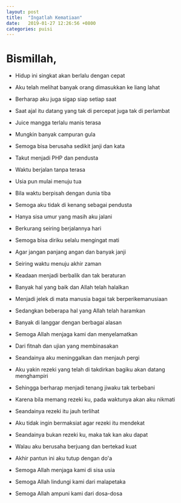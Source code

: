 ```yaml
---
layout: post
title:  "Ingatlah Kematiaan"
date:   2019-01-27 12:26:56 +0800
categories: puisi
---
```


# Bismillah,


- Hidup ini singkat akan berlalu dengan cepat
- Aku telah melihat banyak orang dimasukkan ke liang lahat
- Berharap aku juga sigap siap setiap saat
- Saat ajal itu datang yang tak di percepat juga tak di perlambat

- Juice mangga terlalu manis terasa
- Mungkin banyak campuran gula
- Semoga bisa berusaha sedikit janji dan kata
- Takut menjadi PHP dan pendusta

- Waktu berjalan tanpa terasa
- Usia pun mulai menuju tua
- Bila waktu berpisah dengan dunia tiba
- Semoga aku tidak di kenang sebagai pendusta

- Hanya sisa umur yang masih aku jalani
- Berkurang seiring berjalannya hari
- Semoga bisa diriku selalu mengingat mati
- Agar jangan panjang angan dan banyak janji

- Seiring waktu menuju akhir zaman
- Keadaan menjadi berbalik dan tak beraturan
- Banyak hal yang baik dan Allah telah halalkan
- Menjadi jelek di mata manusia bagai tak berperikemanusiaan

- Sedangkan beberapa hal yang Allah telah haramkan
- Banyak di langgar dengan berbagai alasan
- Semoga Allah menjaga kami dan menyelamatkan
- Dari fitnah dan ujian yang membinasakan

- Seandainya aku meninggalkan dan menjauh pergi
- Aku yakin rezeki yang telah di takdirkan bagiku akan datang menghampiri
- Sehingga berharap menjadi tenang jiwaku tak terbebani
- Karena bila memang rezeki ku, pada waktunya akan aku nikmati

- Seandainya rezeki itu jauh terlihat
- Aku tidak ingin bermaksiat agar rezeki itu mendekat
- Seandainya bukan rezeki ku, maka tak kan aku dapat
- Walau aku berusaha berjuang dan bertekad kuat

- Akhir pantun ini aku tutup dengan do'a
- Semoga Allah menjaga kami di sisa usia
- Semoga Allah lindungi kami dari malapetaka
- Semoga Allah ampuni kami dari dosa-dosa



